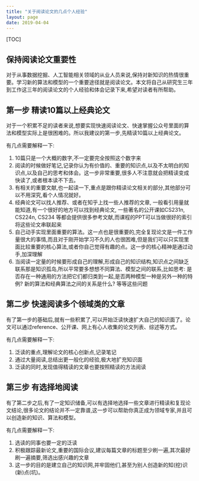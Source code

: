 ```yaml
---
title: "关于阅读论文的几点个人经验"
layout: page
date: 2019-04-04
---
```


[TOC]

## 保持阅读论文重要性
对于从事数据挖掘、人工智能相关领域的从业人员来说,保持对新知识的热情很重要。学习新的算法和模型的一个重要途径就是阅读论文。本文将自己从研究生三年到工作这三年的阅读论文的个人经验和体会记录下来,希望对读者有所帮助。

## 第一步 精读10篇以上经典论文
对于一个积累不足的读者来说,想要实现快速阅读论文、快速掌握公众号里面的算法和模型实际上是很困难的。所以我建议的第一步,先精读10篇以上经典论文。

有几点需要解释一下:
1. 10篇只是一个大概的数字,不一定要完全按照这个数字来
2. 阅读的时候做好笔记,记录你认为有价值的、重要的知识点,以及不太明白的知识点,以及自己的思考和体会。这一步非常重要,很多人不注意就会把精读变成快读了,或者根本读不下去。
3. 有相关的重要文献,也一起读一下,重点是跟你精读论文相关的部分,其他部分可以不用深究,看个人情况就好。
4. 经典论文可以找人推荐、或者在知乎上找一些人推荐的文章, 一般看引用量就能知道,有一个很好的地方可以找到经典论文, 一些著名的公开课如CS231n, CS224n, CS234 等都会提供很多参考文献,而课程的PPT可以当做很好的索引将这些论文串联起来
5. 自己动手实现里面重要的算法。这一点也是很重要的,完全复现论文是一件工作量很大的事情,而且对于刚开始学习不久的人也很困难,但是我们可以只实现里面比较重要的核心算法,或者你自己觉得有趣的点。这一步的核心精神是通过动手,加深理解
6. 当阅读一定量的时候要形成自己的理解,形成自己的知识结构,知识点之间缺乏联系那是知识孤岛,所以平常要多想想不同算法、模型之间的联系,比如思考: 是否存在一种通用的方法把它们都归类到一起,是否两种模型一种是另外一种的特例? 新的算法和经典算法之间的关系是什么? 等等这些问题

## 第二步 快速阅读多个领域类的文章
有了第一步的基础后,就有一些积累了,可以开始泛读快速扩大自己的知识面了。论文可以通过reference、公开课、网上有心人收集的论文列表、综述等方式。

有几点需要解释一下:
1. 泛读的重点,理解论文的核心创新点,记录笔记
2. 通过大量阅读,总结出更一般化的经验,极大地扩充知识面
3. 泛读的同时,发现值得精读的文章也要按照精读的方法阅读

## 第三步 有选择地阅读
有了第二步之后,有了一定知识储备,可以有选择地选择一些文章进行精读和复现论文结论,很多论文的结论并不一定靠谱,这一步可以帮助你真正成为领域专家,并且可以创造新的知识、算法和模型。

有几点需要解释一下:
1. 选读的同事也要一定的泛读
2. 积极跟踪最新论文,重要的国际会议,建议每篇文章的标题至少刷一遍,其次最好刷一遍摘要,筛选出感兴趣的文章
3. 这一步的目的是建立自己的知识网,并牢固他们,甚至为别人创造新的知(挖)识(新)点(坑)。

